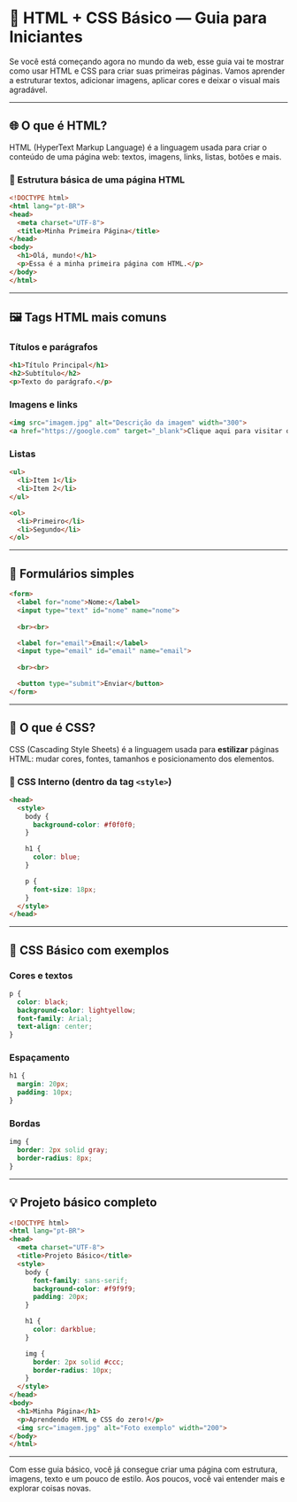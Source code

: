 # 📘 HTML + CSS Básico — Guia para Iniciantes

Se você está começando agora no mundo da web, esse guia vai te mostrar como usar HTML e CSS para criar suas primeiras páginas. Vamos aprender a estruturar textos, adicionar imagens, aplicar cores e deixar o visual mais agradável.

---

## 🌐 O que é HTML?

HTML (HyperText Markup Language) é a linguagem usada para criar o conteúdo de uma página web: textos, imagens, links, listas, botões e mais.

### 🧱 Estrutura básica de uma página HTML

```html
<!DOCTYPE html>
<html lang="pt-BR">
<head>
  <meta charset="UTF-8">
  <title>Minha Primeira Página</title>
</head>
<body>
  <h1>Olá, mundo!</h1>
  <p>Essa é a minha primeira página com HTML.</p>
</body>
</html>
```

---

## 🖼️ Tags HTML mais comuns

### Títulos e parágrafos

```html
<h1>Título Principal</h1>
<h2>Subtítulo</h2>
<p>Texto do parágrafo.</p>
```

### Imagens e links

```html
<img src="imagem.jpg" alt="Descrição da imagem" width="300">
<a href="https://google.com" target="_blank">Clique aqui para visitar o Google</a>
```

### Listas

```html
<ul>
  <li>Item 1</li>
  <li>Item 2</li>
</ul>

<ol>
  <li>Primeiro</li>
  <li>Segundo</li>
</ol>
```

---

## 🧮 Formulários simples

```html
<form>
  <label for="nome">Nome:</label>
  <input type="text" id="nome" name="nome">
  
  <br><br>

  <label for="email">Email:</label>
  <input type="email" id="email" name="email">
  
  <br><br>

  <button type="submit">Enviar</button>
</form>
```

---

## 🎨 O que é CSS?

CSS (Cascading Style Sheets) é a linguagem usada para **estilizar** páginas HTML: mudar cores, fontes, tamanhos e posicionamento dos elementos.

### 🧩 CSS Interno (dentro da tag `<style>`)

```html
<head>
  <style>
    body {
      background-color: #f0f0f0;
    }

    h1 {
      color: blue;
    }

    p {
      font-size: 18px;
    }
  </style>
</head>
```

---

## 📌 CSS Básico com exemplos

### Cores e textos

```css
p {
  color: black;
  background-color: lightyellow;
  font-family: Arial;
  text-align: center;
}
```

### Espaçamento

```css
h1 {
  margin: 20px;
  padding: 10px;
}
```

### Bordas

```css
img {
  border: 2px solid gray;
  border-radius: 8px;
}
```

---

## 💡 Projeto básico completo

```html
<!DOCTYPE html>
<html lang="pt-BR">
<head>
  <meta charset="UTF-8">
  <title>Projeto Básico</title>
  <style>
    body {
      font-family: sans-serif;
      background-color: #f9f9f9;
      padding: 20px;
    }

    h1 {
      color: darkblue;
    }

    img {
      border: 2px solid #ccc;
      border-radius: 10px;
    }
  </style>
</head>
<body>
  <h1>Minha Página</h1>
  <p>Aprendendo HTML e CSS do zero!</p>
  <img src="imagem.jpg" alt="Foto exemplo" width="200">
</body>
</html>
```

---

Com esse guia básico, você já consegue criar uma página com estrutura, imagens, texto e um pouco de estilo. Aos poucos, você vai entender mais e explorar coisas novas.